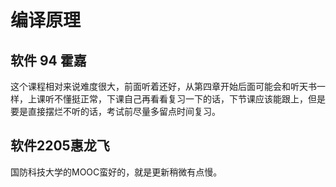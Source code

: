 # 编译原理

## 软件 94 霍嘉

这个课程相对来说难度很大，前面听着还好，从第四章开始后面可能会和听天书一样，上课听不懂挺正常，下课自己再看看复习一下的话，下节课应该能跟上，但是要是直接摆烂不听的话，考试前尽量多留点时间复习。

## 软件2205惠龙飞

国防科技大学的MOOC蛮好的，就是更新稍微有点慢。
